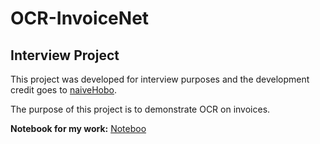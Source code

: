 # OCR-InvoiceNet

## Interview Project

This project was developed for interview purposes and the development credit goes to [naiveHobo](https://github.com/naiveHobo/InvoiceNet). 

The purpose of this project is to demonstrate OCR on invoices.

**Notebook for my work:** [Noteboo](https://colab.research.google.com/drive/1VCFD5uMKT41XDrHOF5A8NxPB1GLaFOIq?usp=sharing)

